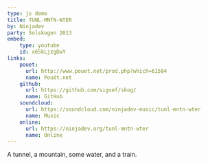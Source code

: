 ```yaml
---
type: js demo
title: TUNL-MNTN-WTER
by: Ninjadev
party: Solskogen 2013
embed:
    type: youtube
    id: x65kLjzgDwY
links:
    pouet:
      url: http://www.pouet.net/prod.php?which=61584
      name: Pouët.net
    github:
      url: https://github.com/sigvef/skog/
      name: GitHub
    soundcloud:
      url: https://soundcloud.com/ninjadev-music/tunl-mntn-wter
      name: Music
    online:
      url: https://ninjadev.org/tunl-mntn-wter
      name: Online
---
```


A tunnel, a mountain, some water, and a train.
